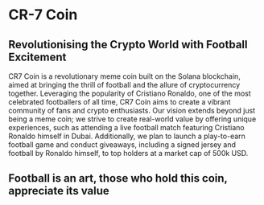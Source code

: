 # CR-7 Coin 

## Revolutionising the Crypto World with Football Excitement


CR7 Coin is a revolutionary meme coin built on the Solana blockchain, aimed at bringing the
thrill of football and the allure of cryptocurrency together. Leveraging the popularity of
Cristiano Ronaldo, one of the most celebrated footballers of all time, CR7 Coin aims to
create a vibrant community of fans and crypto enthusiasts. Our vision extends beyond just
being a meme coin; we strive to create real-world value by offering unique experiences, such
as attending a live football match featuring Cristiano Ronaldo himself in Dubai. Additionally,
we plan to launch a play-to-earn football game and conduct giveaways, including a signed
jersey and football by Ronaldo himself, to top holders at a market cap of 500k USD.

## Football is an art, those who hold this coin, appreciate its value

